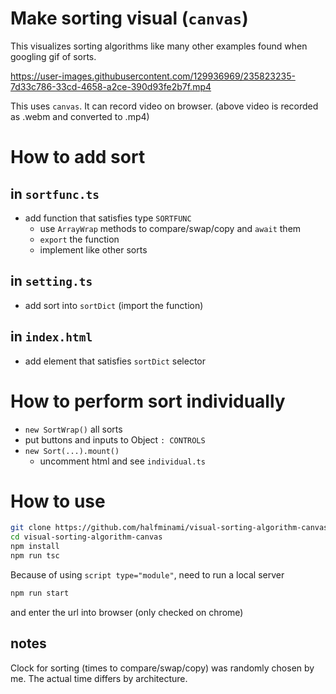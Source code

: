 # Make sorting visual (`canvas`)
This visualizes sorting algorithms like many other examples found when googling gif of sorts.   

https://user-images.githubusercontent.com/129936969/235823235-7d33c786-33cd-4658-a2ce-390d93fe2b7f.mp4

This uses `canvas`. It can record video on browser. (above video is recorded as .webm and converted to .mp4)

# How to add sort
## in `sortfunc.ts`
- add function that satisfies type `SORTFUNC`
    - use `ArrayWrap` methods to compare/swap/copy and `await` them
    - `export` the function
    - implement like other sorts
## in `setting.ts`
- add sort into `sortDict` (import the function)
## in `index.html`
- add element that satisfies `sortDict` selector

# How to perform sort individually
- `new SortWrap()` all sorts
- put buttons and inputs to Object `: CONTROLS`
- `new Sort(...).mount()`
    - uncomment html and see `individual.ts`

# How to use
```bash
git clone https://github.com/halfminami/visual-sorting-algorithm-canvas.git
cd visual-sorting-algorithm-canvas
npm install
npm run tsc
```
Because of using `script type="module"`, need to run a local server
```bash
npm run start
```
and enter the url into browser (only checked on chrome)

## notes
Clock for sorting (times to compare/swap/copy) was randomly chosen by me. The actual time differs by architecture.
